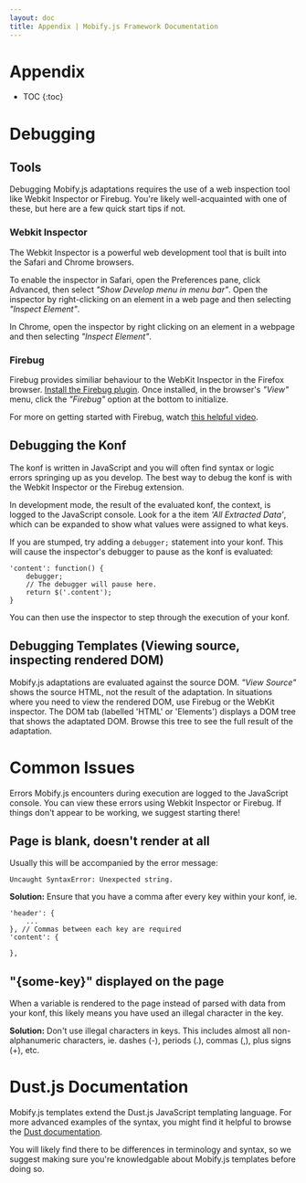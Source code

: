 ```yaml
---
layout: doc
title: Appendix | Mobify.js Framework Documentation
---
```


# Appendix

* TOC
{:toc}

# Debugging

## Tools

Debugging Mobify.js adaptations requires the use of a web inspection tool like
Webkit Inspector or Firebug. You're likely well-acquainted with one of these,
but here are a few quick start tips if not.

### Webkit Inspector

The Webkit Inspector is a powerful web development tool that is built into the
Safari and Chrome browsers.

To enable the inspector in Safari, open the Preferences pane, click Advanced,
then select _"Show Develop menu in menu bar"_. Open the inspector by right-clicking
on an element in a web page and then selecting _"Inspect Element"_.

In Chrome, open the inspector by right clicking on an element in a webpage and
then selecting _"Inspect Element"_.

### Firebug

Firebug provides similiar behaviour to the WebKit Inspector in the Firefox
browser. [Install the Firebug plugin](http://getfirebug.com/). Once installed,
in the browser's _"View"_ menu, click the _"Firebug"_ option at the bottom to
initialize.

For more on getting started with Firebug, watch [this helpful
video](http://www.youtube.com/watch?v=2xxfvuZFHsM).

## Debugging the Konf

The konf is written in JavaScript and you will often find syntax or logic errors
springing up as you develop. The best way to debug the konf is with the Webkit
Inspector or the Firebug extension.

In development mode, the result of the evaluated konf, the context, is logged to
the JavaScript console. Look for a the item _'All Extracted Data'_, which can be
expanded to show what values were assigned to what keys.

If you are stumped, try adding a `debugger;` statement into your konf. This will
cause the inspector's debugger to pause as the konf is evaluated:

    'content': function() {
        debugger;
        // The debugger will pause here.
        return $('.content');
    }

You can then use the inspector to step through the execution of your konf.

## Debugging Templates (Viewing source, inspecting rendered DOM)

Mobify.js adaptations are evaluated against the source DOM. _"View Source"_ shows
the source HTML, not the result of the adaptation. In situations where you need
to view the rendered DOM, use Firebug or the WebKit inspector. The DOM tab
(labelled 'HTML' or 'Elements') displays a DOM tree that shows the adaptated
DOM. Browse this tree to see the full result of the adaptation.

# Common Issues

Errors Mobify.js encounters during execution are logged to the JavaScript
console. You can view these errors using Webkit Inspector or Firebug. If things
don't appear to be working, we suggest starting there!

## Page is blank, doesn't render at all

Usually this will be accompanied by the error message:

    Uncaught SyntaxError: Unexpected string.

**Solution:** Ensure that you have a comma after every key within your konf, ie.

    'header': {
        ...
    }, // Commas between each key are required
    'content': {

    },

## "{some-key}" displayed on the page

When a variable is rendered to the page instead of parsed with data from
your konf, this likely means you have used an illegal character in the key.

**Solution:** Don't use illegal characters in keys. This includes almost all
    non-alphanumeric characters, ie. dashes (-), periods (.), commas (,), plus
    signs (+), etc.

# Dust.js Documentation

Mobify.js templates extend the Dust.js JavaScript templating language. For more
advanced examples of the syntax, you might find it helpful to browse the
[Dust documentation](http://akdubya.github.com/dustjs/).

You will likely find there to be differences in terminology and syntax, so we
suggest making sure you're knowledgable about Mobify.js templates before doing
so.
